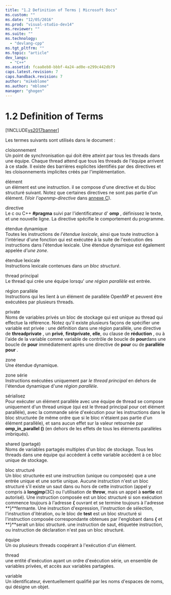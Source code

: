 ```yaml
---
title: "1.2 Definition of Terms | Microsoft Docs"
ms.custom: ""
ms.date: "12/05/2016"
ms.prod: "visual-studio-dev14"
ms.reviewer: ""
ms.suite: ""
ms.technology: 
  - "devlang-cpp"
ms.tgt_pltfrm: ""
ms.topic: "article"
dev_langs: 
  - "C++"
ms.assetid: fcaa8eb8-bbbf-4a24-ad0e-e299c442db79
caps.latest.revision: 7
caps.handback.revision: 7
author: "mikeblome"
ms.author: "mblome"
manager: "ghogen"
---
```

# 1.2 Definition of Terms
[!INCLUDE[vs2017banner](../../assembler/inline/includes/vs2017banner.md)]

Les termes suivants sont utilisés dans le document :  
  
 cloisonnement  
 Un point de synchronisation qui doit être atteint par tous les threads dans une équipe.  Chaque thread attend que tous les threads de l'équipe arrivent à ce stade.  Il existe des barrières explicites identifiés par des directives et les cloisonnements implicites créés par l'implémentation.  
  
 élément  
 un élément est une instruction.  il se compose d'une directive et du bloc structuré suivant.  Notez que certaines directives ne sont pas partie d'un élément.  \(Voir *l'openmp\-directive* dans [annexe C](../../parallel/openmp/c-openmp-c-and-cpp-grammar.md)\).  
  
 directive  
 Le c ou C\+\+ **\#pragma** suivi par l'identificateur d' **omp** , définissez le texte, et une nouvelle ligne.  La directive spécifie le comportement du programme.  
  
 étendue dynamique  
 Toutes les instructions de *l'étendue lexicale*, ainsi que toute instruction à l'intérieur d'une fonction qui est exécutée à la suite de l'exécution des instructions dans l'étendue lexicale.  Une étendue dynamique est également appelée *d'une zone*.  
  
 étendue lexicale  
 Instructions lexicale contenues dans *un bloc structuré*.  
  
 thread principal  
 Le thread qui crée une équipe lorsqu' *une région parallèle* est entrée.  
  
 région parallèle  
 Instructions qui les lient à un élément de parallèle OpenMP et peuvent être exécutées par plusieurs threads.  
  
 private  
 Noms de variables privés un bloc de stockage qui est unique au thread qui effectue la référence.  Notez qu'il existe plusieurs façons de spécifier une variable est privée : une définition dans une région parallèle, une directive de **threadprivate** , un **privé**, **firstprivate**, **elle**, ou clause de **réduction** , ou à l'aide de la variable comme variable de contrôle de boucle de **pour**dans une boucle de **pour** immédiatement après une directive de **pour** ou de **parallèle pour** .  
  
 zone  
 Une étendue dynamique.  
  
 zone série  
 Instructions exécutées uniquement par *le thread principal* en dehors de l'étendue dynamique d'une *région parallèle*.  
  
 sérialisez  
 Pour exécuter un élément parallèle avec une équipe de thread se compose uniquement d'un thread unique \(qui est le thread principal pour cet élément parallèle\), avec la commande série d'exécution pour les instructions dans le bloc structurée \(le même ordre que si le bloc n'étaient pas partie d'un élément parallèle\), et sans aucun effet sur la valeur retournée par **omp\_in\_parallel \(\)** \(en dehors de les effets de tous les éléments parallèles imbriqués\).  
  
 shared \(partagé\)  
 Noms de variables partagés multiples d'un bloc de stockage.  Tous les threads dans une équipe qui accèdent à cette variable accèdent à ce bloc unique de stockage.  
  
 bloc structuré  
 Un bloc structurée est une instruction \(unique ou composée\) que a une entrée unique et une sortie unique.  Aucune instruction n'est un bloc structuré s'il existe un saut dans ou hors de cette instruction \(appel y compris à **longjmp**\(3C\) ou l'utilisation de **throw**, mais un appel à **sortie** est autorisé\).  Une instruction composée est un bloc structuré si son exécution commence toujours à l'adresse **{** ouvrant et se termine toujours à l'adresse **}**fermante.  Une instruction d'expression, l'instruction de sélection, l'instruction d'itération, ou le bloc de **test** est un bloc structuré si l'instruction composée correspondante obtenues par l'englobant dans **{** et **}**serait un bloc structuré.  une instruction de saut, étiquetée instruction, ou instruction de déclaration n'est pas un bloc structuré.  
  
 équipe  
 Un ou plusieurs threads coopérant à l'exécution d'un élément.  
  
 thread  
 une entité d'exécution ayant un ordre d'exécution série, un ensemble de variables privées, et accès aux variables partagées.  
  
 variable  
 Un identificateur, éventuellement qualifié par les noms d'espaces de noms, qui désigne un objet.